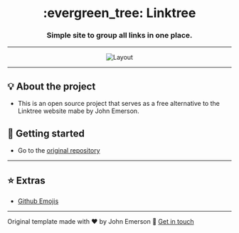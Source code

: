 <h1 align="center">:evergreen_tree: Linktree</h1>
<h3 align="center">Simple site to group all links in one place.</h3>

---

<p align="center">
  <img alt="Layout" src="https://user-images.githubusercontent.com/43749971/77254747-c0b54280-6c41-11ea-81a0-a597ee22b56e.png">
</p>

---

## :bulb: About the project

- This is an open source project that serves as a free alternative to the Linktree website mabe by John Emerson.

## :rocket: Getting started

- Go to the [original repository](https://johnemerson1406.github.io/linktree)

---

## :star: Extras
- [Github Emojis](https://gist.github.com/rxaviers/7360908)

---

Original template made with ♥ by John Emerson :wave: [Get in touch](https://johnemerson1406.github.io/linktree)
